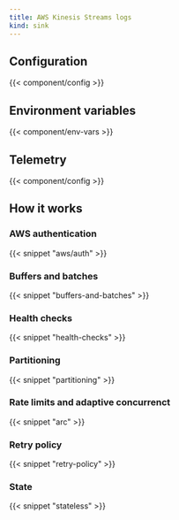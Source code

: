 ```yaml
---
title: AWS Kinesis Streams logs
kind: sink
---
```


## Configuration

{{< component/config >}}

## Environment variables

{{< component/env-vars >}}

## Telemetry

{{< component/config >}}

## How it works

### AWS authentication

{{< snippet "aws/auth" >}}

### Buffers and batches

{{< snippet "buffers-and-batches" >}}

### Health checks

{{< snippet "health-checks" >}}

### Partitioning

{{< snippet "partitioning" >}}

### Rate limits and adaptive concurrenct

{{< snippet "arc" >}}

### Retry policy

{{< snippet "retry-policy" >}}

### State

{{< snippet "stateless" >}}
